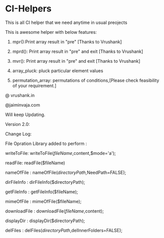 CI-Helpers
==========

This is all CI helper that we need anytime in usual preojects


This is awesome helper with below features:
1. mpr():Print array result in "pre" [Thanks to Vrushank]

2. mprd(): Print array result in "pre" and exit [Thanks to Vrushank]

3. mvr(): Print array result in "pre" and exit [Thanks to Vrushank]

4. array_pluck: pluck particular element values

5. permutation_array: permutations of conditions,[Please check feasibility of your requirement.]


@ vrushank.in

@jaiminvaja.com

Will keep Updating.

Version 2.0:

Change Log:

File Opration Library added to perform :

writeToFile:
writeToFile($fileName,$content,$mode='a');

readFile:
readFile($fileName)

nameOfFile :
nameOfFile($directoryPath,$NeedPath=FALSE);

dirFileInfo :
dirFileInfo($directoryPath);

getFileInfo :
getFileInfo($fileName);

mimeOfFile :
mimeOfFile($fileName);

downloadFile :
downloadFile($fileName,$content);

displayDir :
displayDir($directoryPath);

delFiles :
delFiles($directoryPath,$delInnerFolders=FALSE);

